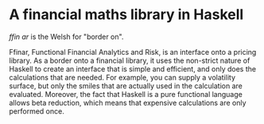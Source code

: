# A financial maths library in Haskell

_ffin ar_ is the Welsh for "border on".

Ffinar, Functional Financial Analytics and Risk, is an interface onto a pricing library. As a border onto a financial library, it uses the non-strict nature of Haskell to create an interface that is simple and efficient, and only does the calculations that are needed. For example, you can supply a volatility surface, but only the smiles that are actually used in the calculation are evaluated. Moreover, the fact that Haskell is a pure functional language allows beta reduction, which means that expensive calculations are only performed once.
